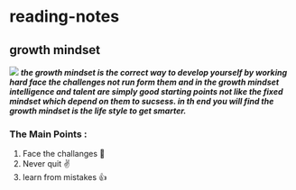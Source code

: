 # reading-notes
## growth mindset
![](https://metrifit.com/wp-content/uploads/2020/08/growthmindsetlandscape.jpg)
***the growth mindset is the correct way to develop yourself by working hard face the challenges not run form them 
and in the growth mindset intelligence and talent are simply good starting points not like the fixed mindset which depend on them to sucsess.
in th end you will find the growth mindset is the life style to get smarter.***
### The Main Points :
1. Face the challanges :facepunch:
2. Never quit :v:
3. learn from mistakes :+1:
